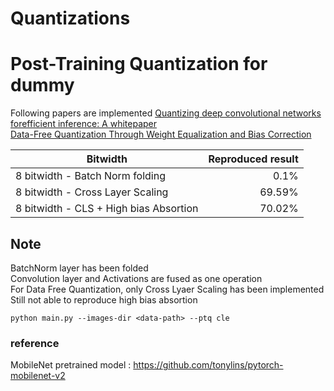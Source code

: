 # Quantizations
# Post-Training Quantization for dummy
Following papers are implemented
[Quantizing deep convolutional networks forefficient inference: A whitepaper](https://arxiv.org/abs/1806.08342) <br />
[Data-Free Quantization Through Weight Equalization and Bias Correction](https://arxiv.org/abs/1906.04721) <br />

| Bitwidth      | Reproduced result | 
|-----------|---------:|
| 8 bitwidth - Batch Norm folding |    0.1%    | 
| 8 bitwidth - Cross Layer Scaling|    69.59%    | 
| 8 bitwidth - CLS + High bias Absortion | 70.02% |


## Note
BatchNorm layer has been folded<br />
Convolution layer and Activations are fused as one operation<br />
For Data Free Quantization, only Cross Lyaer Scaling has been implemented<br />
Still not able to reproduce high bias absortion<br />

```
python main.py --images-dir <data-path> --ptq cle
```

### reference
MobileNet pretrained model : https://github.com/tonylins/pytorch-mobilenet-v2
